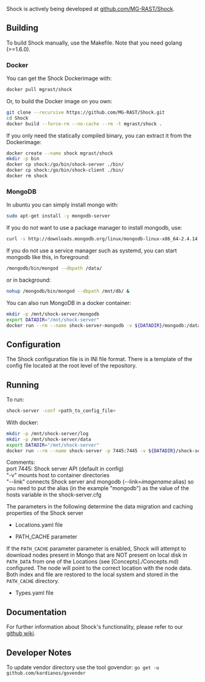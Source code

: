 Shock is actively being developed at [github.com/MG-RAST/Shock](https://github.com/MG-RAST/Shock).

Building
--------
To build Shock manually, use the Makefile. Note that you need golang (>=1.6.0). 

### Docker

You can get the Shock Dockerimage with:
```bash
docker pull mgrast/shock
```

Or, to build the Docker image on you own:
```bash
git clone --recursive https://github.com/MG-RAST/Shock.git
cd Shock
docker build --force-rm --no-cache --rm -t mgrast/shock .
```

If you only need the statically compiled binary, you can extract it from the Dockerimage:
```bash
docker create --name shock mgrast/shock
mkdir -p bin
docker cp shock:/go/bin/shock-server ./bin/
docker cp shock:/go/bin/shock-client ./bin/
docker rm shock
```

### MongoDB

In ubuntu you can simply install mongo with:
```bash
sudo apt-get install -y mongodb-server
```
If you do not want to use a package manager to install mongodb, use:
```bash
curl -s http://downloads.mongodb.org/linux/mongodb-linux-x86_64-2.4.14.tgz | tar -v -C /mongodb/ -xz
```
If you do not use a service manager such as systemd, you can start mongodb like this, in foreground:
```bash
/mongodb/bin/mongod --dbpath /data/
```
or in background:
```bash
nohup /mongodb/bin/mongod --dbpath /mnt/db/ &
```
You can also run MongoDB in a docker container:
```bash
mkdir -p /mnt/shock-server/mongodb
export DATADIR="/mnt/shock-server"
docker run --rm --name shock-server-mongodb -v ${DATADIR}/mongodb:/data/db --expose=27017 mongo mongod --dbpath /data/db
```


Configuration
-------------
The Shock configuration file is in INI file format. There is a template of the config file located at the root level of the repository.

Running
-------
To run:
```bash
shock-server -conf <path_to_config_file>
```
With docker:
```bash
mkdir -p /mnt/shock-server/log
mkdir -p /mnt/shock-server/data
export DATADIR="/mnt/shock-server"
docker run --rm --name shock-server -p 7445:7445 -v ${DATADIR}/shock-server.cfg:/shock-config/shock-server.cfg -v ${DATADIR}/log:/var/log/shock -v ${DATADIR}/data:/usr/local/shock --link=shock-server-mongodb:mongodb mgrast/shock /go/bin/shock-server --conf /shock-config/shock-server.cfg
```
Comments:<br>
port 7445: Shock server API (default in config)<br>
"-v" mounts host to container directories<br>
"--link" connects Shock server and mongodb (--link=$imagename:$alias) so you need to put the alias (in the example "mongodb") as the value of the hosts variable in the shock-server.cfg


The parameters in the following determine the data migration and caching properties of the Shock server
- Locations.yaml file

- PATH_CACHE parameter

If the `PATH_CACHE` parameter parameter is enabled, Shock will attempt to download nodes present in Mongo that are NOT present on local disk in `PATH_DATA` 
from one of the Locations (see [Concepts]./Concepts.md) configured. The node will point to the correct location with the node data. Both index and file are 
restored to the local system and stored in the `PATH_CACHE` directory.


- Types.yaml file

Documentation
-------------
For further information about Shock's functionality, please refer to our [github wiki](https://github.com/MG-RAST/Shock/docs/).

Developer Notes
---------------

To update vendor directory use the tool govendor: `go get -u github.com/kardianos/govendor`


 